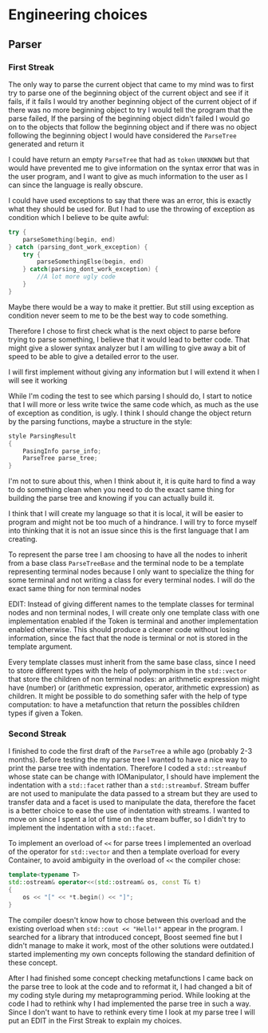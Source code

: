 <!-- vim: set spell spelllang=en_us: -->
# Engineering choices

## Parser

### First Streak

The only way to parse the current object that came to my mind was to first
try to parse one of the beginning object of the current object
and see if it fails, if it fails I would try another beginning
object of the current object of if there was no more beginning object
to try I would tell the program that the parse failed, If the
parsing of the beginning object didn't failed I would go on to
the objects that follow the beginning object and if there was no
object following the beginning object I would have considered
the `ParseTree` generated and return it

I could have return an empty `ParseTree` that had as `token`
`UNKNOWN` but that would have prevented me to give information
on the syntax error that was in the user program, and I want to
give as much information to the user as I can since the
language is really obscure.

I could have used exceptions to say that there was an error, this
is exactly what they should be used for. But I had to use the
throwing of exception as condition which I believe to be quite awful:
```cpp
try {
	parseSomething(begin, end)
} catch (parsing_dont_work_exception) {
	try {
		parseSomethingElse(begin, end)
	} catch(parsing_dont_work_exception) {
		//A lot more ugly code
	}
}
```
Maybe there would be a way to make it prettier. But still using
exception as condition never seem to me to be the best way to
code something.

Therefore I chose to first check what is the next object to
parse before trying to parse something, I believe that it would
lead to better code. That might give a slower syntax analyzer
but I am willing to give away a bit of speed to be able to give
a detailed error to the user.

I will first implement without giving any information but I will
extend it when I will see it working

While I'm coding the test to see which parsing I should do, I start
to notice that I will more or less write twice the same code which,
as much as the use of exception as condition, is ugly. I think
I should change the object return by the parsing functions,
maybe a structure in the style:
```cpp
style ParsingResult
{
	PasingInfo parse_info;
	ParseTree parse_tree;
}
```
I'm not to sure about this, when I think about it, it is quite
hard to find a way to do something clean when you need to
do the exact same thing for building the parse tree and knowing if you can actually
build it.

I think that I will create my language so that it is local, it
will be easier to program and might not be too much of a hindrance.
I will try to force myself into thinking that it is not an issue
since this is the first language that I am creating.

To represent the parse tree I am choosing to have all the nodes
to inherit from a base class `ParseTreeBase` and the terminal node
to be a template representing terminal nodes because I only want to
specialize the thing for some terminal and not writing a class
for every terminal nodes. I will do the exact same thing for non
terminal nodes

EDIT:
Instead of giving different names to the template classes
for terminal nodes and non terminal nodes, I will create
only one template class with one implementation enabled
if the Token is terminal and another implementation enabled
otherwise. This should produce a cleaner code without losing
information, since the fact that the node is terminal or not
is stored in the template argument.

Every template classes must inherit from the same base class,
since I need to store different types with the help
of polymorphism in the `std::vector` that
store the children of non terminal nodes: an arithmetic expression
might have (number) or (arithmetic expression, operator,
arithmetic expression) as children. It might be possible to
do something safer with the help of type computation: to have
a metafunction that return the possibles children types if given
a Token.


### Second Streak

I finished to code the first draft of the `ParseTree` a while ago
(probably 2-3 months). Before testing the my parse tree I wanted
to have a nice way to print the parse tree with indentation. Therefore
I coded a `std::streambuf` whose state can be change with IOManipulator,
I should have implement the indentation with a `std::facet` rather
than a `std::streambuf`. Stream buffer are not used to manipulate
the data passed to a stream but they are used to transfer data and
a facet is used to manipulate the data, therefore the facet is
a better choice to ease the use of indentation with streams.
I wanted to move on since I spent a lot of time on the stream buffer,
so I didn't try to implement the indentation with a `std::facet`.

To implement an overload of `<<` for parse trees I implemented
an overload of the operator for `std::vector` and then a
template overload for every Container, to avoid ambiguity in
the overload of `<<` the compiler chose:
```cpp
template<typename T>
std::ostream& operator<<(std::ostream& os, const T& t)
{
	os << "[" << *t.begin() << "]";
}
```
The compiler doesn't know how to chose between this overload and
the existing overload when `std::cout << "Hello!"` appear in
the program. I searched for a library that introduced concept,
Boost seemed fine but I didn't manage to make it work, most
of the other solutions were outdated.I started implementing
my own concepts following the standard definition of these concept.

After I had finished some concept checking metafunctions I came
back on the parse tree to look at the code and to reformat it, I
had changed a bit of my coding style during my metaprogramming
period. While looking at the code I had to rethink why I had
implemented the parse tree in such a way. Since I don't
want to have to rethink every time I look at my parse tree
I will put an EDIT in the First Streak to explain my choices.

